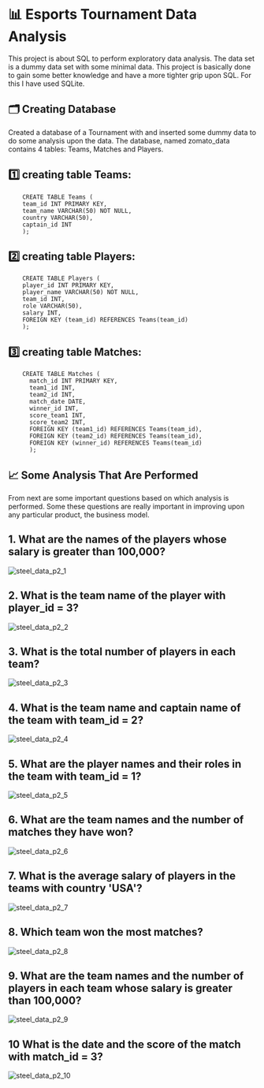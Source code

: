 
# 📊 Esports Tournament Data Analysis
This project is about SQL to perform exploratory data analysis. The data set is a dummy data set with some minimal data.
This project is basically done to gain some better knowledge and have a more tighter grip upon SQL. 
For this I have used SQLite.



## 🗂 Creating Database
Created a database of a Tournament with and inserted some dummy data to do some analysis upon the data. The database, named zomato_data contains 4 tables: Teams, Matches and Players.

## 1️⃣ creating table Teams:
        CREATE TABLE Teams (
        team_id INT PRIMARY KEY,
        team_name VARCHAR(50) NOT NULL,
        country VARCHAR(50),
        captain_id INT
        );
## 2️⃣ creating table Players:
        CREATE TABLE Players (
        player_id INT PRIMARY KEY,
        player_name VARCHAR(50) NOT NULL,
        team_id INT,
        role VARCHAR(50),
        salary INT,
        FOREIGN KEY (team_id) REFERENCES Teams(team_id)
        );
## 3️⃣ creating table Matches:
        CREATE TABLE Matches (
          match_id INT PRIMARY KEY,
          team1_id INT,
          team2_id INT,
          match_date DATE,
          winner_id INT,
          score_team1 INT,
          score_team2 INT,
          FOREIGN KEY (team1_id) REFERENCES Teams(team_id),
          FOREIGN KEY (team2_id) REFERENCES Teams(team_id),
          FOREIGN KEY (winner_id) REFERENCES Teams(team_id)
          );
          
## 📈 Some Analysis That Are Performed
From next are some important questions based on which analysis is performed. Some these questions are really important in improving upon any particular product, the business model.

## 1. What are the names of the players whose salary is greater than 100,000?
![steel_data_p2_1](https://github.com/mr-omkar/sql/assets/65303335/81f85e77-d6fb-4815-8870-4f2c08467c2f)

## 2. What is the team name of the player with player_id = 3?
![steel_data_p2_2](https://github.com/mr-omkar/sql/assets/65303335/c7010a43-8ec8-4c1d-83ce-82e1c475618e)

## 3. What is the total number of players in each team?
![steel_data_p2_3](https://github.com/mr-omkar/sql/assets/65303335/2132dd6e-8878-4756-b475-5c91841245f4)

## 4. What is the team name and captain name of the team with team_id = 2?
![steel_data_p2_4](https://github.com/mr-omkar/sql/assets/65303335/8342369e-ebe3-4f27-8ad0-42b94cfbb08b)

## 5. What are the player names and their roles in the team with team_id = 1?
![steel_data_p2_5](https://github.com/mr-omkar/sql/assets/65303335/24863663-b578-4e56-990b-baa2c3e2fe0f)

## 6. What are the team names and the number of matches they have won?
![steel_data_p2_6](https://github.com/mr-omkar/sql/assets/65303335/396e1214-82c4-4c00-b6fd-c235f1696593)

## 7. What is the average salary of players in the teams with country 'USA'?
![steel_data_p2_7](https://github.com/mr-omkar/sql/assets/65303335/83d61d4d-18e4-426c-88bb-806c089e85d4)

## 8. Which team won the most matches?
![steel_data_p2_8](https://github.com/mr-omkar/sql/assets/65303335/090a21d6-281b-408a-b6a7-51d598eedbd0)

## 9. What are the team names and the number of players in each team whose salary is greater than 100,000?
![steel_data_p2_9](https://github.com/mr-omkar/sql/assets/65303335/047595c4-8322-4c4a-a99c-935d379a252b)

## 10 What is the date and the score of the match with match_id = 3?
![steel_data_p2_10](https://github.com/mr-omkar/sql/assets/65303335/bcb1f154-796f-44ca-9b78-2f5ac8dcfd6d)

